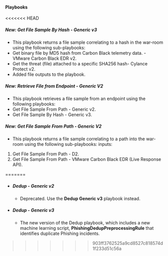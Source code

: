 
#### Playbooks
<<<<<<< HEAD
##### New: Get File Sample By Hash - Generic v3
- This playbook returns a file sample correlating to a hash in the war-room using the following sub-playbooks:
- Get binary file by MD5 hash from Carbon Black telemetry data. - VMware Carbon Black EDR v2.
- Get the threat (file) attached to a specific SHA256 hash- Cylance Protect v2.
- Added file outputs to the playbook.
##### New: Retrieve File from Endpoint - Generic V2
- This playbook retrieves a file sample from an endpoint using the following playbooks:
- Get File Sample From Path - Generic v2.
- Get File Sample By Hash - Generic v3.
##### New: Get File Sample From Path - Generic V2
- This playbook returns a file sample correlating to a path into the war-room using the following sub-playbooks:
inputs:
1) Get File Sample From Path - D2.
2) Get File Sample From Path - VMware Carbon Black EDR (Live Response API).

=======
- ##### Dedup - Generic v2
  - Deprecated. Use the **Dedup Generic v3** playbook instead.

- ##### Dedup - Generic v3
  - The new version of the Dedup playbook, which includes a new machine learning script, **PhishingDedupPreprocessingRule** that identifies duplicate Phishing incidents. 
>>>>>>> 903ff3762525a9cd8527c818574d1f233d51c56a
